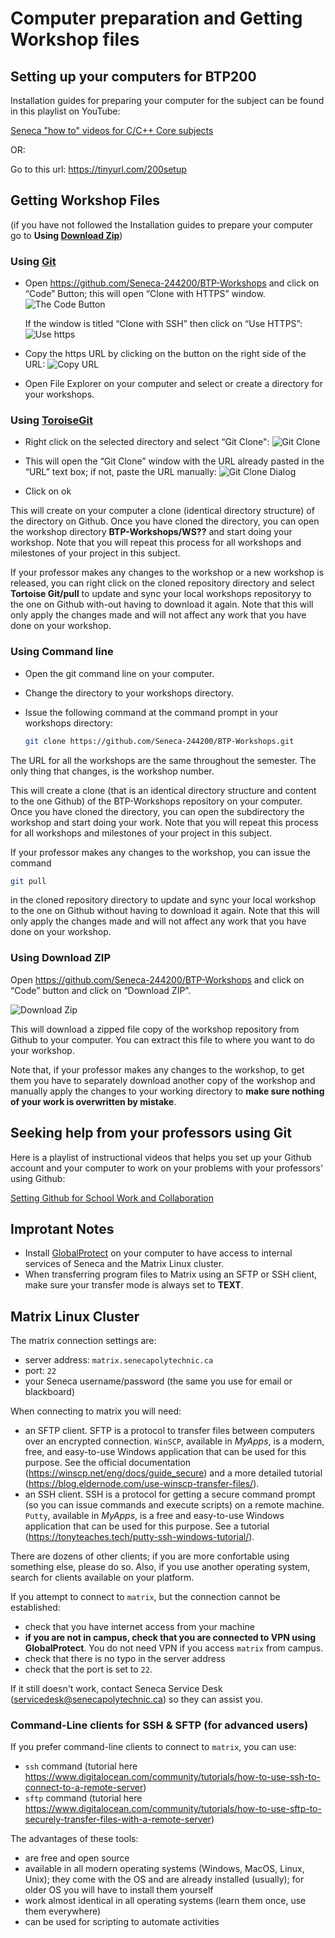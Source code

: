 ﻿# Computer preparation and Getting Workshop files

## Setting up your computers for BTP200

Installation guides for preparing your computer for the subject can be found in this playlist on YouTube:

[Seneca "how to" videos for C/C++ Core subjects](https://www.youtube.com/playlist?list=PLxB4x6RkylosAh1of4FnX7-g2fk0MUeyc)

OR:

Go to this url: https://tinyurl.com/200setup


## Getting Workshop Files

(if you have not followed the Installation guides to prepare your computer go to **Using [Download Zip](#using-download-zip)**)

### Using [Git](https://git-scm.com/download/win)

- Open https://github.com/Seneca-244200/BTP-Workshops and click on “Code” Button; this will open “Clone with HTTPS” window.
![The Code Button](images/code.png)

  If the window is titled “Clone with SSH” then click on “Use HTTPS”:
  ![Use https](images/usehttps.png)

- Copy the https URL by clicking on the button on the right side of the URL:
    ![Copy URL](images/copyurl.png)

- Open File Explorer on your computer and select or create a directory for your workshops.

### Using [ToroiseGit](https://tortoisegit.org/download/)

- Right click on the selected directory and select “Git Clone":
    ![Git Clone](images/gitclone.png)

- This will open the “Git Clone” window with the URL already pasted in the “URL” text box; if not, paste the URL manually:
    ![Git Clone Dialog](images/gitcloneDialog.png)

- Click on ok

This will create on your computer a clone (identical directory structure) of the directory on Github.  Once you have cloned the directory, you can open the workshop directory **BTP-Workshops/WS??** and start doing your workshop. Note that you will repeat this process for all workshops and milestones of your project in this subject.

If your professor makes any changes to the workshop or a new workshop is released, you can right click on the cloned repository directory and select **Tortoise Git/pull** to update and sync your local workshops repositoryy to the one on Github with-out having to download it again. Note that this will only apply the changes made and will not affect any work that you have done on your workshop.

### Using Command line

- Open the git command line on your computer.
- Change the directory to your workshops directory.
- Issue the following command at the command prompt in your workshops directory:

  ``` bash
  git clone https://github.com/Seneca-244200/BTP-Workshops.git
  ```

The URL for all the workshops are the same throughout the semester. The only thing that changes, is the workshop number.

This will create a clone (that is an identical directory structure and content to the one Github) of the BTP-Workshops repository on your computer.  Once you have cloned the directory, you can open the subdirectory the workshop and start doing your work. Note that you will repeat this process for all workshops and milestones of your project in this subject.

If your professor makes any changes to the workshop, you can issue the command

  ```bash
  git pull
  ```

in the cloned repository directory to update and sync your local workshop to the one on Github without having to download it again. Note that this will only apply the changes made and will not affect any work that you have done on your workshop.

### Using Download ZIP

Open https://github.com/Seneca-244200/BTP-Workshops and click on “Code” button and click on “Download ZIP”.

  ![Download Zip](images/downloadzip.png)

This will download a zipped file copy of the workshop repository from Github to your computer. You can extract this file to where you want to do your workshop.

Note that, if your professor makes any changes to the workshop, to get them you have to separately download another copy of the workshop and manually apply the changes to your working directory to **make sure nothing of your work is overwritten by mistake**.


## Seeking help from your professors using Git

Here is a playlist of instructional videos that helps you set up your Github account and your computer to work on your problems with your professors' using Github:

[Setting Github for School Work and Collaboration](https://www.youtube.com/playlist?list=PLxB4x6RkylotpVj3V33D4Q28emnh6yiit)

## Improtant Notes

- Install [GlobalProtect](https://students.senecapolytechnic.ca/spaces/186/it-services/wiki/view/1024/vpn) on your computer to have access to internal services of Seneca and the Matrix Linux cluster.
- When transferring program files to Matrix using an SFTP or SSH client, make sure your transfer mode is always set to **TEXT**.


## Matrix Linux Cluster

The matrix connection settings are:
- server address: `matrix.senecapolytechnic.ca`
- port: `22`
- your Seneca username/password (the same you use for email or blackboard)

When connecting to matrix you will need:
- an SFTP client. SFTP is a protocol to transfer files between computers over an encrypted connection. `WinSCP`, available in *MyApps*, is a modern, free, and easy-to-use Windows application that can be used for this purpose. See the official documentation (https://winscp.net/eng/docs/guide_secure) and a more detailed tutorial (https://blog.eldernode.com/use-winscp-transfer-files/).
- an SSH client. SSH is a protocol for getting a secure command prompt (so you can issue commands and execute scripts) on a remote machine.  `Putty`, available in *MyApps*, is a free and easy-to-use Windows application that can be used for this purpose. See a tutorial (https://tonyteaches.tech/putty-ssh-windows-tutorial/).

There are dozens of other clients; if you are more confortable using something else, please do so. Also, if you use another operating system, search for clients available on your platform.

If you attempt to connect to `matrix`, but the connection cannot be established:
- check that you have internet access from your machine
- **if you are not in campus, check that you are connected to VPN using GlobalProtect**. You do not need VPN if you access `matrix` from campus.
- check that there is no typo in the server address
- check that the port is set to `22`.

If it still doesn't work, contact Seneca Service Desk (servicedesk@senecapolytechnic.ca) so they can assist you.



### Command-Line clients for SSH & SFTP (for advanced users)

If you prefer command-line clients to connect to `matrix`, you can use:
- `ssh` command (tutorial here https://www.digitalocean.com/community/tutorials/how-to-use-ssh-to-connect-to-a-remote-server)
- `sftp` command (tutorial here https://www.digitalocean.com/community/tutorials/how-to-use-sftp-to-securely-transfer-files-with-a-remote-server)

The advantages of these tools:
- are free and open source
- available in all modern operating systems (Windows, MacOS, Linux, Unix); they come with the OS and are already installed (usually); for older OS you will have to install them yourself
- work almost identical in all operating systems (learn them once, use them everywhere)
- can be used for scripting to automate activities
